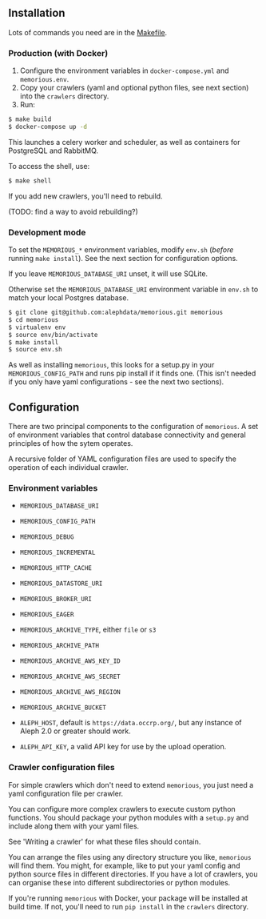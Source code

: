 ## Installation

Lots of commands you need are in the [Makefile](https://github.com/alephdata/memorious/blob/master/Makefile).

### Production (with Docker)

1. Configure the environment variables in `docker-compose.yml` and 
`memorious.env`. 
2. Copy your crawlers (yaml and optional python files, see next section) into 
the `crawlers` directory.
3. Run:

```sh
$ make build
$ docker-compose up -d 
```

This launches a celery worker and scheduler, as well as containers for 
PostgreSQL and RabbitMQ.

To access the shell, use:

```sh
$ make shell
```

If you add new crawlers, you'll need to rebuild.

(TODO: find a way to avoid rebuilding?)

### Development mode

To set the ``MEMORIOUS_*`` environment variables, modify `env.sh` (*before* 
running `make install`). See the next section for configuration options.

If you leave ``MEMORIOUS_DATABASE_URI`` unset, it will use SQLite.

Otherwise set the `MEMORIOUS_DATABASE_URI` environment
variable in `env.sh` to match your local Postgres database.

```sh
$ git clone git@github.com:alephdata/memorious.git memorious
$ cd memorious
$ virtualenv env
$ source env/bin/activate
$ make install
$ source env.sh
```

As well as installing ``memorious``, this looks for a setup.py in your 
`MEMORIOUS_CONFIG_PATH` and runs pip install if it finds one. (This isn't 
needed if you only have yaml configurations - see the next two sections).

## Configuration

There are two principal components to the configuration of ``memorious``. A
set of environment variables that control database connectivity and general
principles of how the sytem operates. 

A recursive folder of YAML configuration files are used to specify the 
operation of each individual crawler.

### Environment variables

* ``MEMORIOUS_DATABASE_URI``
* ``MEMORIOUS_CONFIG_PATH``
* ``MEMORIOUS_DEBUG``
* ``MEMORIOUS_INCREMENTAL``
* ``MEMORIOUS_HTTP_CACHE``
* ``MEMORIOUS_DATASTORE_URI``
* ``MEMORIOUS_BROKER_URI``
* ``MEMORIOUS_EAGER``

* ``MEMORIOUS_ARCHIVE_TYPE``, either ``file`` or ``s3``
* ``MEMORIOUS_ARCHIVE_PATH``
* ``MEMORIOUS_ARCHIVE_AWS_KEY_ID``
* ``MEMORIOUS_ARCHIVE_AWS_SECRET``
* ``MEMORIOUS_ARCHIVE_AWS_REGION``
* ``MEMORIOUS_ARCHIVE_BUCKET``

* ``ALEPH_HOST``, default is ``https://data.occrp.org/``, but any instance
  of Aleph 2.0 or greater should work.
* ``ALEPH_API_KEY``, a valid API key for use by the upload operation.

### Crawler configuration files

For simple crawlers which don't need to extend ``memorious``, you just need
a yaml configuration file per crawler.

You can configure more complex crawlers to execute custom python functions. You 
should package your python modules with a `setup.py` and include along them with 
your yaml files.

See 'Writing a crawler' for what these files should contain.

You can arrange the files using any directory structure you like, ``memorious`` will
find them. You might, for example, like to put your yaml config and python source
files in different directories. If you have a lot of crawlers, you can organise
these into different subdirectories or python modules.

If you're running ``memorious`` with Docker, your package will be installed at
build time. If not, you'll need to run `pip install` in the `crawlers` directory.
